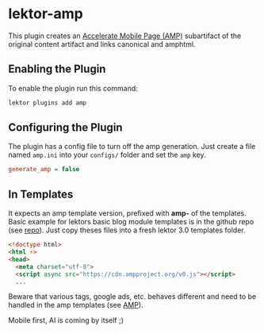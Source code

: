 # lektor-amp

This plugin creates an [Accelerate Mobile Page (AMP)](https://www.ampproject.org/) subartifact of the original content artifact and links canonical and amphtml. 

## Enabling the Plugin

To enable the plugin run this command:

```bash
lektor plugins add amp
```

## Configuring the Plugin

The plugin has a config file to turn off the amp generation. Just create 
a file named `amp.ini` into your `configs/` folder and set the `amp` key.

```ini
generate_amp = false
```

## In Templates

It expects an amp template version, prefixed with **amp-** of the templates.
Basic example for lektors basic blog module templates is in the github repo
(see [repo](https://github.com/rebeling/lektor-amp/example)).
Just copy theses files into a fresh lektor 3.0 templates folder.

```html
<!doctype html>
<html ⚡>
<head>
  <meta charset="utf-8">
  <script async src="https://cdn.ampproject.org/v0.js"></script>
  ...
```

Beware that various tags, google ads, etc. behaves different and need 
to be handled in the amp templates (see [AMP](https://www.ampproject.org/docs/getting-started/)).

Mobile first, AI is coming by itself ;)
